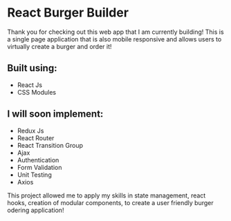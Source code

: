 # React Burger Builder
Thank you for checking out this web app that I am currently building! This is a single page application that is also mobile responsive and allows users to virtually create a burger and order it!

## Built using:
- React Js
- CSS Modules

## I will soon implement:
- Redux Js
- React Router
- React Transition Group
- Ajax
- Authentication
- Form Validation
- Unit Testing
- Axios

This project allowed me to apply my skills in state management, react hooks, creation of modular components, to create a user friendly burger odering application!
